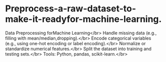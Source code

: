 # Preprocess-a-raw-dataset-to-make-it-readyfor-machine-learning.
Data Preprocessing forMachine Learning&lt;/br> Handle missing data (e.g., filling with mean/median,dropping).&lt;/br> Encode categorical variables (e.g., using one-hot encoding or label encoding).&lt;/br> Normalize or standardize numerical features.&lt;/br> Split the dataset into training and testing sets.&lt;/br> Tools: Python, pandas, scikit-learn.&lt;/br>
